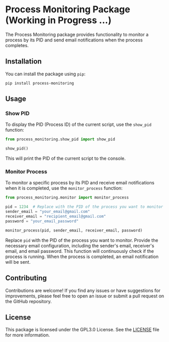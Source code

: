 # Process Monitoring Package (Working in Progress ...)

The Process Monitoring package provides functionality to monitor a process by its PID and send email notifications when the process completes.

## Installation

You can install the package using `pip`:

```
pip install process-monitoring
```

## Usage

### Show PID

To display the PID (Process ID) of the current script, use the `show_pid` function:

```python
from process_monitoring.show_pid import show_pid

show_pid()
```

This will print the PID of the current script to the console.

### Monitor Process

To monitor a specific process by its PID and receive email notifications when it is completed, use the `monitor_process` function:

```python
from process_monitoring.monitor import monitor_process

pid = 1234  # Replace with the PID of the process you want to monitor
sender_email = "your_email@gmail.com"
receiver_email = "recipient_email@gmail.com"
password = "your_email_password"

monitor_process(pid, sender_email, receiver_email, password)
```

Replace `pid` with the PID of the process you want to monitor. Provide the necessary email configuration, including the sender's email, receiver's email, and email password. This function will continuously check if the process is running. When the process is completed, an email notification will be sent.

## Contributing

Contributions are welcome! If you find any issues or have suggestions for improvements, please feel free to open an issue or submit a pull request on the GitHub repository.

## License

This package is licensed under the GPL3.0 License. See the [LICENSE](https://chat.openai.com/c/LICENSE) file for more information.
